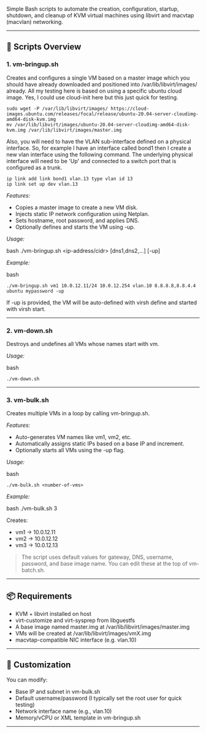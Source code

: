 Simple Bash scripts to automate the creation, configuration, startup, shutdown, and cleanup of KVM virtual machines using libvirt and macvtap (macvlan) networking.

---

## 📁 Scripts Overview

### 1. vm-bringup.sh

Creates and configures a single VM based on a master image which you should have already downloaded and positioned into /var/lib/libvirt/images/ already. All my testing here is based on using a specific ubuntu cloud image. Yes, I could use cloud-init here but this just quick for testing. 

```
sudo wget -P /var/lib/libvirt/images/ https://cloud-images.ubuntu.com/releases/focal/release/ubuntu-20.04-server-cloudimg-amd64-disk-kvm.img
mv /var/lib/libvirt/images/ubuntu-20.04-server-cloudimg-amd64-disk-kvm.img /var/lib/libvirt/images/master.img
```

Also, you will need to have the VLAN sub-interface defined on a physical interface. So, for example I have an interface called bond1 then I create a new vlan interface using the following command. The underlying physical interface will need to be 'Up' and connected to a switch port that is configured as a trunk. 

```
ip link add link bond1 vlan.13 type vlan id 13
ip link set up dev vlan.13
```

*Features:*
- Copies a master image to create a new VM disk.
- Injects static IP network configuration using Netplan.
- Sets hostname, root password, and applies DNS.
- Optionally defines and starts the VM using -up.

*Usage:*

bash
./vm-bringup.sh <vm-name> <ip-address/cidr> <gateway> <interface> [dns1,dns2,...] <username> <password> [-up]


*Example:*

bash
```
./vm-bringup.sh vm1 10.0.12.11/24 10.0.12.254 vlan.10 8.8.8.8,8.8.4.4 ubuntu mypassword -up
```

If -up is provided, the VM will be auto-defined with virsh define and started with virsh start.

---

### 2. vm-down.sh

Destroys and undefines all VMs whose names start with vm.

*Usage:*

bash
```
./vm-down.sh
```

---

### 3. vm-bulk.sh

Creates multiple VMs in a loop by calling vm-bringup.sh.

*Features:*
- Auto-generates VM names like vm1, vm2, etc.
- Automatically assigns static IPs based on a base IP and increment.
- Optionally starts all VMs using the -up flag.

*Usage:*

bash
```
./vm-bulk.sh <number-of-vms>
```

*Example:*

bash
./vm-bulk.sh 3


Creates:
- vm1 → 10.0.12.11
- vm2 → 10.0.12.12
- vm3 → 10.0.12.13

> The script uses default values for gateway, DNS, username, password, and base image name. You can edit these at the top of vm-batch.sh.

---

## 📦 Requirements

- KVM + libvirt installed on host
- virt-customize and virt-sysprep from libguestfs
- A base image named master.img at /var/lib/libvirt/images/master.img
- VMs will be created at /var/lib/libvirt/images/vmX.img
- macvtap-compatible NIC interface (e.g. vlan.10)

---

## 🔧 Customization
You can modify:
- Base IP and subnet in vm-bulk.sh
- Default username/password (I typically set the root user for quick testing) 
- Network interface name (e.g., vlan.10)
- Memory/vCPU or XML template in vm-bringup.sh
---

